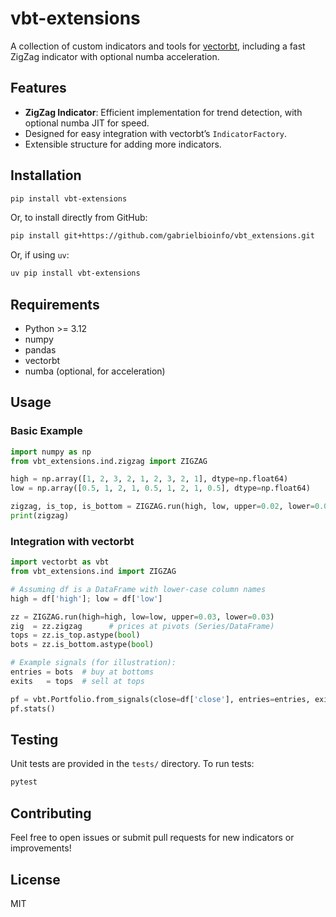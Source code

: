 # vbt-extensions

A collection of custom indicators and tools for [vectorbt](https://github.com/polakowo/vectorbt), including a fast ZigZag indicator with optional numba acceleration.

## Features

- **ZigZag Indicator**: Efficient implementation for trend detection, with optional numba JIT for speed.
- Designed for easy integration with vectorbt’s `IndicatorFactory`.
- Extensible structure for adding more indicators.

## Installation

```bash
pip install vbt-extensions
```
Or, to install directly from GitHub:
```bash
pip install git+https://github.com/gabrielbioinfo/vbt_extensions.git
```
Or, if using `uv`:
```bash
uv pip install vbt-extensions
```

## Requirements

- Python >= 3.12
- numpy
- pandas
- vectorbt
- numba (optional, for acceleration)

## Usage

### Basic Example
```python
import numpy as np
from vbt_extensions.ind.zigzag import ZIGZAG

high = np.array([1, 2, 3, 2, 1, 2, 3, 2, 1], dtype=np.float64)
low = np.array([0.5, 1, 2, 1, 0.5, 1, 2, 1, 0.5], dtype=np.float64)

zigzag, is_top, is_bottom = ZIGZAG.run(high, low, upper=0.02, lower=0.02).values
print(zigzag)
```

### Integration with vectorbt
```python
import vectorbt as vbt
from vbt_extensions.ind import ZIGZAG

# Assuming df is a DataFrame with lower-case column names
high = df['high']; low = df['low']

zz = ZIGZAG.run(high=high, low=low, upper=0.03, lower=0.03)
zig  = zz.zigzag      # prices at pivots (Series/DataFrame)
tops = zz.is_top.astype(bool)
bots = zz.is_bottom.astype(bool)

# Example signals (for illustration):
entries = bots  # buy at bottoms
exits   = tops  # sell at tops

pf = vbt.Portfolio.from_signals(close=df['close'], entries=entries, exits=exits, freq='1h')
pf.stats()
```

## Testing

Unit tests are provided in the `tests/` directory. To run tests:

```bash
pytest
```

## Contributing

Feel free to open issues or submit pull requests for new indicators or improvements!

## License

MIT
